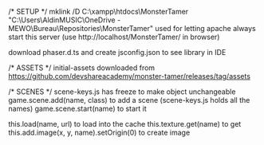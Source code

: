 /* SETUP */
mklink /D C:\xampp\htdocs\MonsterTamer "C:\Users\AldinMUSIC\OneDrive - MEWO\Bureau\Repositories\MonsterTamer"
used for letting apache always start this server (use http://localhost/MonsterTamer/ in browser)

download phaser.d.ts and create jsconfig.json to see library in IDE

/* ASSETS */
initial-assets downloaded from https://github.com/devshareacademy/monster-tamer/releases/tag/assets

/* SCENES */
scene-keys.js has freeze to make object unchangeable
game.scene.add(name, class) to add a scene (scene-keys.js holds all the names)
game.scene.start(name) to start it

this.load(name, url) to load into the cache
this.texture.get(name) to get
this.add.image(x, y, name).setOrigin(0) to create image